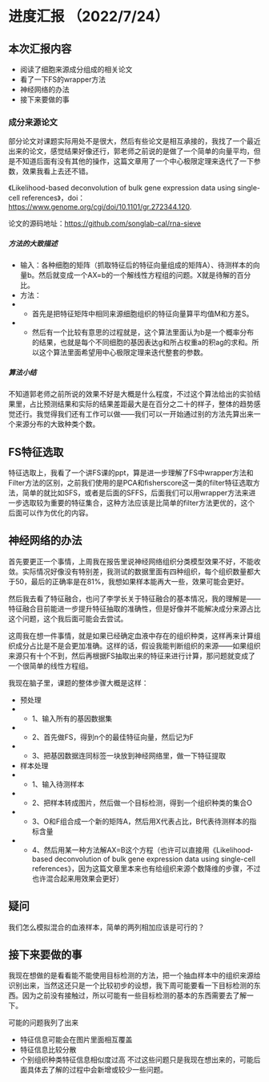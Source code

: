 # 进度汇报 （2022/7/24）
## 本次汇报内容

* 阅读了细胞来源成分组成的相关论文
* 看了一下FS的wrapper方法
* 神经网络的办法
* 接下来要做的事

### 成分来源论文
部分论文对课题实际用处不是很大，然后有些论文是相互承接的，我找了一个最近出来的论文，感觉结果好像还行，郭老师之前说的是做了一个简单的向量平均，但是不知道后面有没有其他的操作，这篇文章用了一个中心极限定理来迭代了一下参数，效果我看上去还不错。

 《Likelihood-based deconvolution of bulk gene expression data using single-cell references》，doi：https://www.genome.org/cgi/doi/10.1101/gr.272344.120.

 论文的源码地址：https://github.com/songlab-cal/rna-sieve

##### 方法的大致描述
* 输入：各种细胞的矩阵（抓取特征后的特征向量组成的矩阵A）、待测样本的向量b。然后就变成一个AX=b的一个解线性方程组的问题。X就是待解的百分比。
* 方法：
* * 首先是把特征矩阵中相同来源细胞组织的特征向量算平均值M和方差S。
* * 然后有一个比较有意思的过程就是，这个算法里面认为b是一个概率分布的结果，也就是每个不同细胞的基因表达g和所占权重a的积ag的求和。所以这个算法里面希望用中心极限定理来迭代整套的参数。

##### 算法小结
不知道郭老师之前所说的效果不好是大概是什么程度，不过这个算法给出的实验结果里，占比预测结果和实际的结果差距最大是在百分之二十的样子，整体的趋势感觉还行。我觉得我们还有工作可以做——我们可以一开始通过别的方法先算出来一个来源分布的大致种类个数。

## FS特征选取
特征选取上，我看了一个讲FS课的ppt，算是进一步理解了FS中wrapper方法和Filter方法的区别，之前我们使用的是PCA和fisherscore这一类的filter特征选取方法，简单的就比如SFS，或者是后面的SFFS，后面我们可以用wrapper方法来进一步选取较为重要的特征集合，这种方法应该是比简单的filter方法更优的，这个后面可以作为优化的内容。

## 神经网络的办法
首先要更正一个事情，上周我在报告里说神经网络组织分类模型效果不好，不能收敛。实际情况好像没有特别差，我测试的数据里面有四种组织，每个组织数量都大于50，最后的正确率是在81%，我想如果样本能再大一些，效果可能会更好。

然后我去看了特征融合，也问了李学长关于特征融合的基本情况，我的理解是——特征融合目前能进一步提升特征抽取的准确性，但是好像并不能解决成分来源占比这个问题，这个我后面可能会去尝试。

这周我在想一件事情，就是如果已经确定血液中存在的组织种类，这样再来计算组织成分占比是不是会更加准确。这样的话，假设我能判断组织的来源——如果组织来源只有十个不到，然后再根据FS抽取出来的特征来进行计算，那问题就变成了一个很简单的线性方程组。

我现在脑子里，课题的整体步骤大概是这样：
* 预处理
* * 1、输入所有的基因数据集
* * 2、首先做FS，得到n个的最佳特征向量，然后记为F
* * 3、把基因数据连同标签一块放到神经网络里，做一下特征提取
* 样本处理
* * 1、输入待测样本
* * 2、把样本转成图片，然后做一个目标检测，得到一个组织种类的集合O
* * 3、O和F组合成一个新的矩阵A，然后用X代表占比，B代表待测样本的指标含量
* * 4、然后用某一种方法解AX=B这个方程（也许可以直接用《Likelihood-based deconvolution of bulk gene expression data using single-cell references》，因为这篇文章里本来也有给组织来源个数降维的步骤，不过也许混合起来用效果会更好）

## 疑问
我们怎么模拟混合的血液样本，简单的两列相加应该是可行的？

## 接下来要做的事
我现在想做的是看看能不能使用目标检测的方法，把一个抽血样本中的组织来源给识别出来，当然这还只是一个比较初步的设想，我下周可能要看一下目标检测的东西。因为之前没有接触过，所以可能有一些目标检测的基本的东西需要去了解一下。

可能的问题我列了出来
* 特征信息可能会在图片里面相互覆盖
* 特征信息比较分散
* 个别组织种类特征信息相似度过高
不过这些问题只是我现在想出来的，可能后面具体去了解的过程中会新增或较少一些问题。
